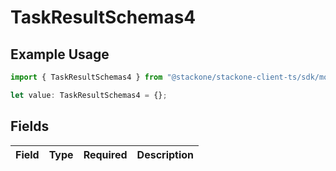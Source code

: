 # TaskResultSchemas4

## Example Usage

```typescript
import { TaskResultSchemas4 } from "@stackone/stackone-client-ts/sdk/models/shared";

let value: TaskResultSchemas4 = {};
```

## Fields

| Field       | Type        | Required    | Description |
| ----------- | ----------- | ----------- | ----------- |